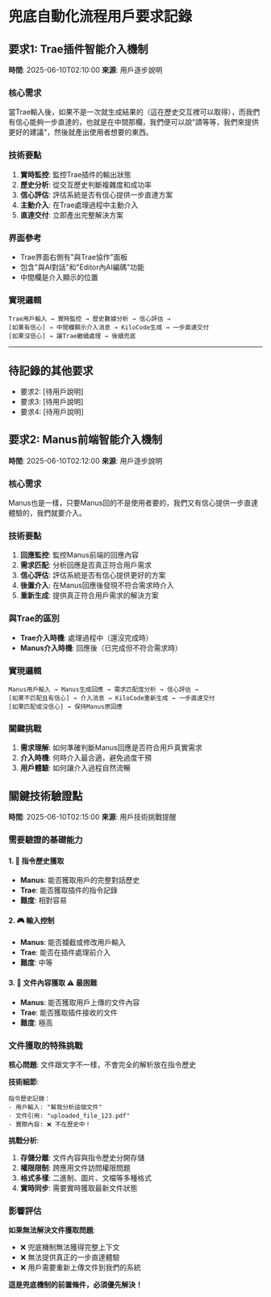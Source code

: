 # 兜底自動化流程用戶要求記錄

## 要求1: Trae插件智能介入機制

**時間**: 2025-06-10T02:10:00
**來源**: 用戶逐步說明

### 核心需求
當Trae輸入後，如果不是一次就生成結果的（這在歷史交互裡可以取得），而我們有信心能夠一步直達的，也就是在中間那欄，我們便可以說"請等等，我們來提供更好的建議"，然後就產出使用者想要的東西。

### 技術要點
1. **實時監控**: 監控Trae插件的輸出狀態
2. **歷史分析**: 從交互歷史判斷複雜度和成功率
3. **信心評估**: 評估系統是否有信心提供一步直達方案
4. **主動介入**: 在Trae處理過程中主動介入
5. **直達交付**: 立即產出完整解決方案

### 界面參考
- Trae界面右側有"與Trae協作"面板
- 包含"與AI對話"和"Editor內AI編碼"功能
- 中間欄是介入顯示的位置

### 實現邏輯
```
Trae用戶輸入 → 實時監控 → 歷史數據分析 → 信心評估 → 
[如果有信心] → 中間欄顯示介入消息 → KiloCode生成 → 一步直達交付
[如果沒信心] → 讓Trae繼續處理 → 後續兜底
```

---

## 待記錄的其他要求
- 要求2: [待用戶說明]
- 要求3: [待用戶說明] 
- 要求4: [待用戶說明]


## 要求2: Manus前端智能介入機制

**時間**: 2025-06-10T02:12:00
**來源**: 用戶逐步說明

### 核心需求
Manus也是一樣，只要Manus回的不是使用者要的，我們又有信心提供一步直達體驗的，我們就要介入。

### 技術要點
1. **回應監控**: 監控Manus前端的回應內容
2. **需求匹配**: 分析回應是否真正符合用戶需求
3. **信心評估**: 評估系統是否有信心提供更好的方案
4. **後置介入**: 在Manus回應後發現不符合需求時介入
5. **重新生成**: 提供真正符合用戶需求的解決方案

### 與Trae的區別
- **Trae介入時機**: 處理過程中（還沒完成時）
- **Manus介入時機**: 回應後（已完成但不符合需求時）

### 實現邏輯
```
Manus用戶輸入 → Manus生成回應 → 需求匹配度分析 → 信心評估 → 
[如果不匹配且有信心] → 介入消息 → KiloCode重新生成 → 一步直達交付
[如果匹配或沒信心] → 保持Manus原回應
```

### 關鍵挑戰
1. **需求理解**: 如何準確判斷Manus回應是否符合用戶真實需求
2. **介入時機**: 何時介入最合適，避免過度干預
3. **用戶體驗**: 如何讓介入過程自然流暢




## 關鍵技術驗證點

**時間**: 2025-06-10T02:15:00
**來源**: 用戶技術挑戰提醒

### 需要驗證的基礎能力

#### 1. 📜 指令歷史獲取
- **Manus**: 能否獲取用戶的完整對話歷史
- **Trae**: 能否獲取插件的指令記錄
- **難度**: 相對容易

#### 2. 🎮 輸入控制
- **Manus**: 能否攔截或修改用戶輸入
- **Trae**: 能否在插件處理前介入
- **難度**: 中等

#### 3. 📁 文件內容獲取 ⚠️ **最困難**
- **Manus**: 能否獲取用戶上傳的文件內容
- **Trae**: 能否獲取插件接收的文件
- **難度**: 極高

### 文件獲取的特殊挑戰

**核心問題**: 文件跟文字不一樣，不會完全的解析放在指令歷史

**技術細節**:
```
指令歷史記錄：
- 用戶輸入: "幫我分析這個文件"
- 文件引用: "uploaded_file_123.pdf" 
- 實際內容: ❌ 不在歷史中！
```

**挑戰分析**:
1. **存儲分離**: 文件內容與指令歷史分開存儲
2. **權限限制**: 跨應用文件訪問權限問題
3. **格式多樣**: 二進制、圖片、文檔等多種格式
4. **實時同步**: 需要實時獲取最新文件狀態

### 影響評估

**如果無法解決文件獲取問題**:
- ❌ 兜底機制無法獲得完整上下文
- ❌ 無法提供真正的一步直達體驗
- ❌ 用戶需要重新上傳文件到我們的系統

**這是兜底機制的前置條件，必須優先解決！**

